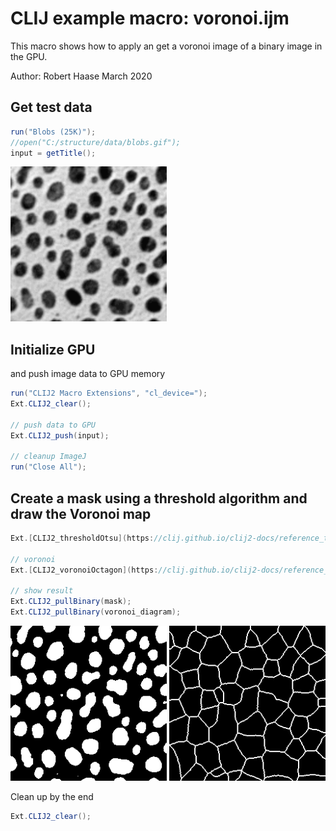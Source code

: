 

# CLIJ example macro: voronoi.ijm

This macro shows how to apply an get a
voronoi image of a binary image in the GPU.

Author: Robert Haase
         March 2020


## Get test data

```java
run("Blobs (25K)");
//open("C:/structure/data/blobs.gif");
input = getTitle();


```
<a href="image_1587212624812.png"><img src="image_1587212624812.png" width="250" alt="blobs.gif"/></a>

## Initialize GPU
 and push image data to GPU memory

```java
run("CLIJ2 Macro Extensions", "cl_device=");
Ext.CLIJ2_clear();

// push data to GPU
Ext.CLIJ2_push(input);

// cleanup ImageJ
run("Close All");

```

## Create a mask using a threshold algorithm and draw the Voronoi map

```java
Ext.[CLIJ2_thresholdOtsu](https://clij.github.io/clij2-docs/reference_thresholdOtsu)(input, mask);

// voronoi
Ext.[CLIJ2_voronoiOctagon](https://clij.github.io/clij2-docs/reference_voronoiOctagon)(mask, voronoi_diagram);

// show result
Ext.CLIJ2_pullBinary(mask);
Ext.CLIJ2_pullBinary(voronoi_diagram);

```
<a href="image_1587212628710.png"><img src="image_1587212628710.png" width="250" alt="CLIJ2_thresholdOtsu_result28"/></a>
<a href="image_1587212628744.png"><img src="image_1587212628744.png" width="250" alt="CLIJ2_voronoiOctagon_result29"/></a>

Clean up by the end

```java
Ext.CLIJ2_clear();

```



```
```
